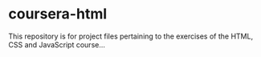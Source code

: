 # coursera-html

This repository is for project files pertaining to the exercises of the HTML, CSS and JavaScript course...